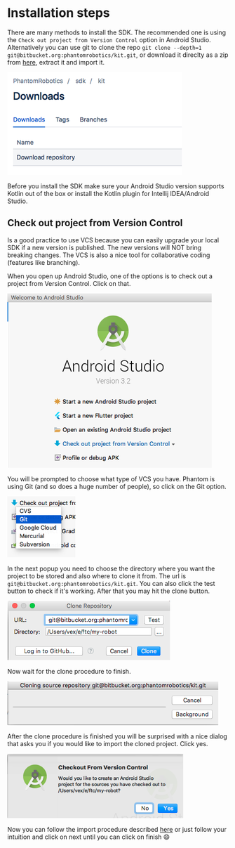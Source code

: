 # Installation steps

There are many methods to install the SDK. The recommended one is using the `Check out project from Version Control` option in Android Studio. Alternatively you can use git to clone the repo `git clone --depth=1 git@bitbucket.org:phantomrobotics/kit.git`, or download it direclty as a zip from [here](https://bitbucket.org/phantomrobotics/kit/downloads/), extract it and import it.

![Bitbucket Download](https://www.github.com/IAmTheVex/phantom/blob/master/resources/images/installation/download.png?raw=true)

Before you install the SDK make sure your Android Studio version supports Kotlin out of the box or install the Kotlin plugin for Intellij IDEA/Android Studio.

## Check out project from Version Control

Is a good practice to use VCS because you can easily upgrade your local SDK if a new version is published. The new versions will NOT bring breaking changes. The VCS is also a nice tool for collaborative coding (features like branching).

When you open up Android Studio, one of the options is to check out a project from Version Control. Click on that.

![Android Studio Option](https://www.github.com/IAmTheVex/phantom/blob/master/resources/images/installation/clone1.png?raw=true)

You will be prompted to choose what type of VCS you have. Phantom is using Git (and so does a huge number of people), so click on the Git option.

![Git VCS](https://www.github.com/IAmTheVex/phantom/blob/master/resources/images/installation/clone2.png?raw=true)

In the next popup you need to choose the directory where you want the project to be stored and also where to clone it from. The url is `git@bitbucket.org:phantomrobotics/kit.git`. You can also click the test button to check if it's working. After that you may hit the clone button.

![Git VCS](https://www.github.com/IAmTheVex/phantom/blob/master/resources/images/installation/clone3.png?raw=true)

Now wait for the clone procedure to finish.

![Git VCS](https://www.github.com/IAmTheVex/phantom/blob/master/resources/images/installation/clone4.png?raw=true)

After the clone procedure is finished you will be surprised with a nice dialog that asks you if you would like to import the cloned project. Click yes.

![Git VCS](https://www.github.com/IAmTheVex/phantom/blob/master/resources/images/installation/import1.png?raw=true)

Now you can follow the import procedure described [here](https://iamthevex.github.io/phantom/import) or just follow your intuition and click on next until you can click on finish 😄

